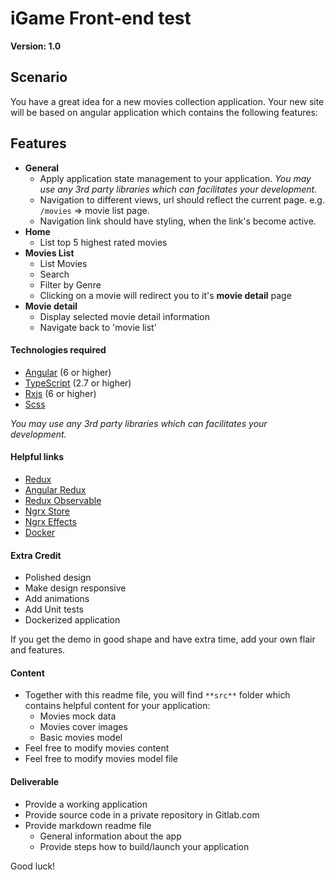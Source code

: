 # iGame Front-end test
**Version: 1.0**
## Scenario

You have a great idea for a new movies collection application. Your new site will be based on angular application which contains the following features:

## Features

- **General**
  - Apply application state management to your application. *You may use any 3rd party libraries which can facilitates your development.*
  - Navigation to different views, url should reflect the current page. e.g. `/movies` => movie list page.
  - Navigation link should have styling, when the link's become active. 
- **Home**
  - List top 5 highest rated movies
- **Movies List**
  - List Movies
  - Search
  - Filter by Genre
  - Clicking on a movie will redirect you to it's **movie detail** page
- **Movie detail**
  - Display selected movie detail information
  - Navigate back to 'movie list'

#### Technologies required

- [Angular](https://angular.io/) (6 or higher)
- [TypeScript](https://www.typescriptlang.org/) (2.7 or higher)
- [Rxjs](https://github.com/ReactiveX/rxjs) (6 or higher)
- [Scss](http://sass-lang.com/)

*You may use any 3rd party libraries which can facilitates your development.*

#### Helpful links
- [Redux](http://redux.js.org/)
- [Angular Redux](https://github.com/angular-redux/store/)
- [Redux Observable](https://redux-observable.js.org/)
- [Ngrx Store](https://github.com/ngrx/store)
- [Ngrx Effects](https://github.com/ngrx/effects)
- [Docker](https://www.docker.com/)

#### Extra Credit

- Polished design
- Make design responsive
- Add animations
- Add Unit tests
- Dockerized application

If you get the demo in good shape and have extra time, add your own flair and features.

#### Content

- Together with this readme file, you will find ` **src** ` folder which contains helpful content for your application:
  - Movies mock data
  - Movies cover images
  - Basic movies model
- Feel free to modify movies content
- Feel free to modify movies model file

#### Deliverable

- Provide a working application
- Provide source code in a private repository in Gitlab.com
- Provide markdown readme file
  - General information about the app
  - Provide steps how to build/launch your application

Good luck!